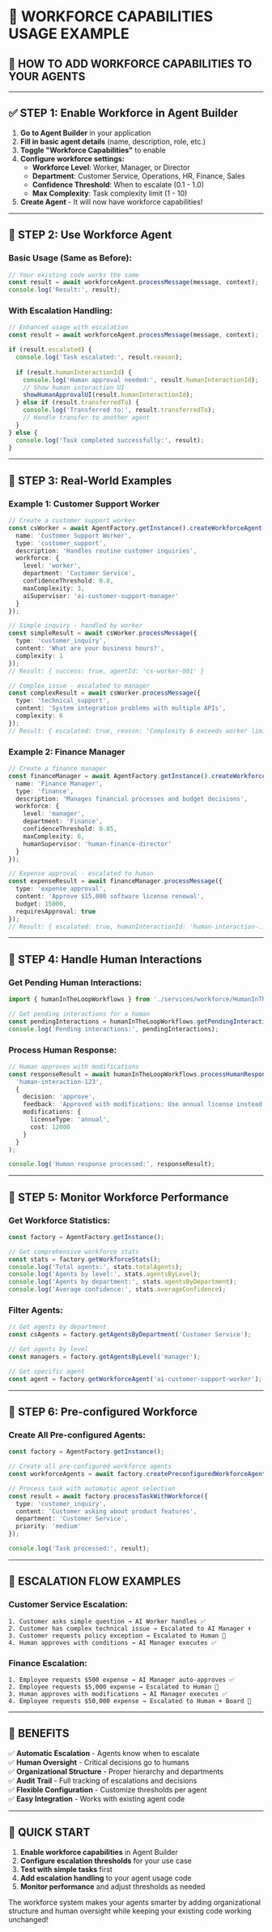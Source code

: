 # 🚀 **WORKFORCE CAPABILITIES USAGE EXAMPLE**

## 🎯 **HOW TO ADD WORKFORCE CAPABILITIES TO YOUR AGENTS**

---

## ✅ **STEP 1: Enable Workforce in Agent Builder**

1. **Go to Agent Builder** in your application
2. **Fill in basic agent details** (name, description, role, etc.)
3. **Toggle "Workforce Capabilities"** to enable
4. **Configure workforce settings:**
   - **Workforce Level**: Worker, Manager, or Director
   - **Department**: Customer Service, Operations, HR, Finance, Sales
   - **Confidence Threshold**: When to escalate (0.1 - 1.0)
   - **Max Complexity**: Task complexity limit (1 - 10)
5. **Create Agent** - It will now have workforce capabilities!

---

## 🎯 **STEP 2: Use Workforce Agent**

### **Basic Usage (Same as Before):**
```typescript
// Your existing code works the same
const result = await workforceAgent.processMessage(message, context);
console.log('Result:', result);
```

### **With Escalation Handling:**
```typescript
// Enhanced usage with escalation
const result = await workforceAgent.processMessage(message, context);

if (result.escalated) {
  console.log('Task escalated:', result.reason);
  
  if (result.humanInteractionId) {
    console.log('Human approval needed:', result.humanInteractionId);
    // Show human interaction UI
    showHumanApprovalUI(result.humanInteractionId);
  } else if (result.transferredTo) {
    console.log('Transferred to:', result.transferredTo);
    // Handle transfer to another agent
  }
} else {
  console.log('Task completed successfully:', result);
}
```

---

## 🎯 **STEP 3: Real-World Examples**

### **Example 1: Customer Support Worker**
```typescript
// Create a customer support worker
const csWorker = await AgentFactory.getInstance().createWorkforceAgent({
  name: 'Customer Support Worker',
  type: 'customer_support',
  description: 'Handles routine customer inquiries',
  workforce: {
    level: 'worker',
    department: 'Customer Service',
    confidenceThreshold: 0.8,
    maxComplexity: 3,
    aiSupervisor: 'ai-customer-support-manager'
  }
});

// Simple inquiry - handled by worker
const simpleResult = await csWorker.processMessage({
  type: 'customer_inquiry',
  content: 'What are your business hours?',
  complexity: 1
});
// Result: { success: true, agentId: 'cs-worker-001' }

// Complex issue - escalated to manager
const complexResult = await csWorker.processMessage({
  type: 'technical_support',
  content: 'System integration problems with multiple APIs',
  complexity: 6
});
// Result: { escalated: true, reason: 'Complexity 6 exceeds worker limit 3' }
```

### **Example 2: Finance Manager**
```typescript
// Create a finance manager
const financeManager = await AgentFactory.getInstance().createWorkforceAgent({
  name: 'Finance Manager',
  type: 'finance',
  description: 'Manages financial processes and budget decisions',
  workforce: {
    level: 'manager',
    department: 'Finance',
    confidenceThreshold: 0.85,
    maxComplexity: 6,
    humanSupervisor: 'human-finance-director'
  }
});

// Expense approval - escalated to human
const expenseResult = await financeManager.processMessage({
  type: 'expense_approval',
  content: 'Approve $15,000 software license renewal',
  budget: 15000,
  requiresApproval: true
});
// Result: { escalated: true, humanInteractionId: 'human-interaction-...' }
```

---

## 🎯 **STEP 4: Handle Human Interactions**

### **Get Pending Human Interactions:**
```typescript
import { humanInTheLoopWorkflows } from './services/workforce/HumanInTheLoopWorkflows';

// Get pending interactions for a human
const pendingInteractions = humanInTheLoopWorkflows.getPendingInteractions('human-user-id');
console.log('Pending interactions:', pendingInteractions);
```

### **Process Human Response:**
```typescript
// Human approves with modifications
const responseResult = await humanInTheLoopWorkflows.processHumanResponse(
  'human-interaction-123',
  {
    decision: 'approve',
    feedback: 'Approved with modifications: Use annual license instead of monthly',
    modifications: {
      licenseType: 'annual',
      cost: 12000
    }
  }
);

console.log('Human response processed:', responseResult);
```

---

## 🎯 **STEP 5: Monitor Workforce Performance**

### **Get Workforce Statistics:**
```typescript
const factory = AgentFactory.getInstance();

// Get comprehensive workforce stats
const stats = factory.getWorkforceStats();
console.log('Total agents:', stats.totalAgents);
console.log('Agents by level:', stats.agentsByLevel);
console.log('Agents by department:', stats.agentsByDepartment);
console.log('Average confidence:', stats.averageConfidence);
```

### **Filter Agents:**
```typescript
// Get agents by department
const csAgents = factory.getAgentsByDepartment('Customer Service');

// Get agents by level
const managers = factory.getAgentsByLevel('manager');

// Get specific agent
const agent = factory.getWorkforceAgent('ai-customer-support-worker');
```

---

## 🎯 **STEP 6: Pre-configured Workforce**

### **Create All Pre-configured Agents:**
```typescript
const factory = AgentFactory.getInstance();

// Create all pre-configured workforce agents
const workforceAgents = await factory.createPreconfiguredWorkforceAgents();

// Process task with automatic agent selection
const result = await factory.processTaskWithWorkforce({
  type: 'customer_inquiry',
  content: 'Customer asking about product features',
  department: 'Customer Service',
  priority: 'medium'
});

console.log('Task processed:', result);
```

---

## 🎯 **ESCALATION FLOW EXAMPLES**

### **Customer Service Escalation:**
```
1. Customer asks simple question → AI Worker handles ✅
2. Customer has complex technical issue → Escalated to AI Manager ⬆️
3. Customer requests policy exception → Escalated to Human 👤
4. Human approves with conditions → AI Manager executes ✅
```

### **Finance Escalation:**
```
1. Employee requests $500 expense → AI Manager auto-approves ✅
2. Employee requests $5,000 expense → Escalated to Human 👤
3. Human approves with modifications → AI Manager executes ✅
4. Employee requests $50,000 expense → Escalated to Human + Board 👤
```

---

## 🎯 **BENEFITS**

✅ **Automatic Escalation** - Agents know when to escalate  
✅ **Human Oversight** - Critical decisions go to humans  
✅ **Organizational Structure** - Proper hierarchy and departments  
✅ **Audit Trail** - Full tracking of escalations and decisions  
✅ **Flexible Configuration** - Customize thresholds per agent  
✅ **Easy Integration** - Works with existing agent code  

---

## 🚀 **QUICK START**

1. **Enable workforce capabilities** in Agent Builder
2. **Configure escalation thresholds** for your use case
3. **Test with simple tasks** first
4. **Add escalation handling** to your agent usage code
5. **Monitor performance** and adjust thresholds as needed

The workforce system makes your agents smarter by adding organizational structure and human oversight while keeping your existing code working unchanged!



